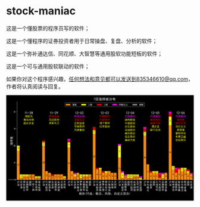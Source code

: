 # stock-maniac
这是一个懂股票的程序员写的软件；

这是一个懂程序的证券投资者用于日常操盘、复盘、分析的软件；

这是一个弥补通达信、同花顺、大智慧等通用股软功能短板的软件；

这是一个可与通用股软联动的软件；

如果你对这个程序感兴趣，任何想法和意见都可以发送到835346610@qq.com，作者将认真阅读与回复。

![2019年三季度机构持股及变动](https://github.com/tailailcc/stock-maniac/blob/master/2019-11-28.png)
